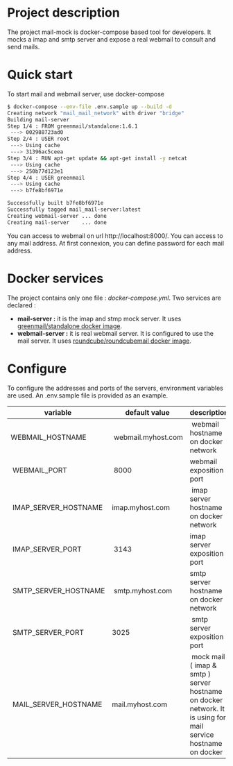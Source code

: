 # Project description 

The project mail-mock is docker-compose based tool for developers. It mocks a imap and smtp server and expose a real webmail to consult and send mails. 

# Quick start

To start mail and webmail server, use docker-compose

```bash
$ docker-compose --env-file .env.sample up --build -d
Creating network "mail_mail_network" with driver "bridge"
Building mail-server
Step 1/4 : FROM greenmail/standalone:1.6.1
 ---> 002988723ad0
Step 2/4 : USER root
 ---> Using cache
 ---> 31396ac5ceea
Step 3/4 : RUN apt-get update && apt-get install -y netcat
 ---> Using cache
 ---> 250b77d123e1
Step 4/4 : USER greenmail
 ---> Using cache
 ---> b7fe8bf6971e

Successfully built b7fe8bf6971e
Successfully tagged mail_mail-server:latest
Creating webmail-server ... done
Creating mail-server    ... done

```

You can access to webmail on url http://localhost:8000/. You can access to any mail address. At first connexion, you can define password for each mail address. 

# Docker services

The project contains only one file : *docker-compose.yml*. Two services are declared : 

* **mail-server :** it is the imap and stmp mock server. It uses [greenmail/standalone docker image](https://hub.docker.com/r/greenmail/standalone/). 
* **webmail-server :** it is real webmail server. It is configured to use the mail server. It uses [roundcube/roundcubemail docker image](https://hub.docker.com/r/roundcube/roundcubemail/). 

# Configure 

To configure the addresses and ports of the servers, environment variables are used. An .env.sample file is provided as an example.

| variable | default value | description |
| --- | --- | --- |
| WEBMAIL_HOSTNAME | webmail.myhost.com | webmail hostname on docker network |
| WEBMAIL_PORT | 8000 | webmail exposition port |
| IMAP_SERVER_HOSTNAME |imap.myhost.com | imap server hostname on docker network | 
| IMAP_SERVER_PORT | 3143 | imap server exposition port | 
| SMTP_SERVER_HOSTNAME | smtp.myhost.com | smtp server hostname on docker network | 
| SMTP_SERVER_PORT | 3025 | smtp server exposition port| 
| MAIL_SERVER_HOSTNAME | mail.myhost.com | mock mail ( imap & smtp ) server hostname on docker network. It is using for mail service hostname on docker |




 

